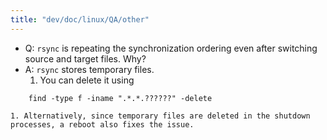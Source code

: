 ```yaml
---
title: "dev/doc/linux/QA/other"
---
```


* Q: `rsync` is repeating the synchronization ordering even after switching source and target files. Why?
* A: `rsync` stores temporary files.
    1. You can delete it using
```
    find -type f -iname ".*.*.??????" -delete
```
    1. Alternatively, since temporary files are deleted in the shutdown processes, a reboot also fixes the issue.


